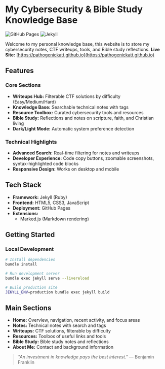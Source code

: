 # My Cybersecurity & Bible Study Knowledge Base

![GitHub Pages](https://img.shields.io/badge/Hosted_on-GitHub_Pages-blue.svg)
![Jekyll](https://img.shields.io/badge/Powered_by-Jekyll-red.svg)

Welcome to my personal knowledge base, this website is to store my cybersecurity notes, CTF writeups, tools, and Bible study reflections.
**Live Site:** [https://pathogenickatt.github.io](https://pathogenickatt.github.io)

## Features

### Core Sections
- **Writeups Hub:** Filterable CTF solutions by difficulty (Easy/Medium/Hard)
- **Knowledge Base:** Searchable technical notes with tags
- **Resource Toolbox:** Curated cybersecurity tools and resources
- **Bible Study:** Reflections and notes on scripture, faith, and Christian living
- **Dark/Light Mode:** Automatic system preference detection

### Technical Highlights
- **Advanced Search:** Real-time filtering for notes and writeups
- **Developer Experience:** Code copy buttons, zoomable screenshots, syntax-highlighted code blocks
- **Responsive Design:** Works on desktop and mobile

## Tech Stack

- **Framework:** Jekyll (Ruby)
- **Frontend:** HTML5, CSS3, JavaScript
- **Deployment:** GitHub Pages
- **Extensions:**
  - Marked.js (Markdown rendering)

## Getting Started

### Local Development

```bash
# Install dependencies
bundle install

# Run development server
bundle exec jekyll serve --livereload

# Build production site
JEKYLL_ENV=production bundle exec jekyll build
```

## Main Sections

- **Home:** Overview, navigation, recent activity, and focus areas
- **Notes:** Technical notes with search and tags
- **Writeups:** CTF solutions, filterable by difficulty
- **Resources:** Toolbox of useful links and tools
- **Bible Study:** Bible study notes and reflections
- **About Me:** Contact and background information




> _"An investment in knowledge pays the best interest."_ — Benjamin Franklin

